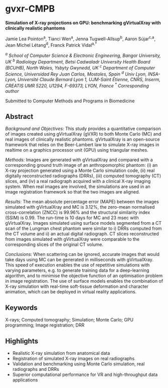# gvxr-CMPB

**Simulation of X-ray projections on GPU: benchmarking gVirtualXray with clinically realistic phantoms**

Jamie Lea Pointon<sup>a</sup>, Tianci Wen<sup>a</sup>, Jenna Tugwell-Allsup<sup>b</sup>, Aaron S&uacute;jar<sup>c,a</sup>, Jean Michel Létang<sup>d</sup>, Franck Patrick Vidal<sup>a,*</sup>

<i><sup>a</sup> School of Computer Science &amp; Electronic Engineering, Bangor University, UK</i>
<i><sup>b</sup> Radiology Department, Betsi Cadwaladr University Health Board (BCUHB), North Wales, Ysbyty Gwynedd, UK</i>
<i><sup>c</sup> Department of Computer Science, Universidad Rey Juan Carlos, Mostoles, Spain</i>
<i><sup>d</sup> Univ Lyon, INSA-Lyon, Université Claude Bernard Lyon 1, UJM-Saint &Eacute;tienne, CNRS, Inserm, CREATIS UMR 5220, U1294, F-69373, LYON, France</i>
<i><sup>*</sup> Corresponding author</i>

Submitted to Computer Methods and Programs in Biomedicine

## Abstract

*Background and Objectives:* This study provides a quantitative comparison of images created using gVirtualXray (gVXR) to both Monte Carlo (MC) and real images of clinically realistic phantoms. gVirtualXray is an open-source framework that relies on the Beer-Lambert law to simulate X-ray images in realtime on a graphics processor unit (GPU) using triangular meshes.

*Methods:* Images are generated with gVirtualXray and compared with a corresponding ground truth image of an anthropomorphic phantom: (i) an X-ray projection generated using a Monte Carlo simulation code, (ii) real digitally reconstructed radiographs (DRRs), (iii) computed tomography (CT) slices, and (iv) a real radiograph acquired with a clinical X-ray imaging system. When real images are involved, the simulations are used in an image registration framework so that the two images are aligned.

*Results:* The mean absolute percentage error (MAPE) between the images simulated with gVirtualXray and MC is 3.12%, the zero-mean normalised cross-correlation (ZNCC) is 99.96% and the structural similarity index (SSIM) is 0.99. The run-time is 10 days for MC and 23 msec with gVirtualXray. Images simulated using surface models segmented from a CT scan of the Lungman chest phantom were similar to i) DRRs computed from the CT volume and ii) an actual digital radiograph. CT slices reconstructed from images simulated with gVirtualXray were comparable to the corresponding slices of the original CT volume.

*Conclusions:* When scattering can be ignored, accurate images that would take days using MC can be generated in milliseconds with gVirtualXray. This speed of execution enables the use of repetitive simulations with varying parameters, e.g. to generate training data for a deep-learning algorithm, and to minimise the objective function of an optimisation problem in image registration. The use of surface models enables the combination of X-ray simulation with real-time soft-tissue deformation and character animation, which can be deployed in virtual reality applications.


## Keywords

 X-rays; Computed tomography; Simulation; Monte Carlo; GPU programming; Image registration; DRR

## Highlights

- Realistic X-ray simulation from anatomical data
- Registration of simulated X-ray images on real radiographs
- Validation and benchmarking using Monte Carlo simulation, real radiographs and DRRs
- Superior computational performance for VR and high-throughput data applications
